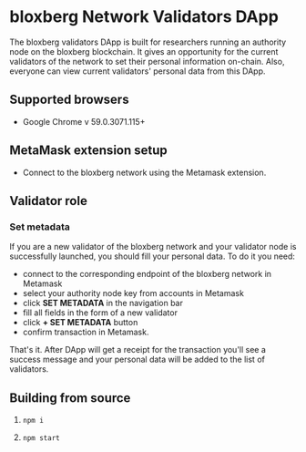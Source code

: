 # bloxberg Network Validators DApp

The bloxberg validators DApp is built for researchers running an authority node on the bloxberg blockchain. It gives an opportunity for the current validators of the network to set their personal information on-chain. Also, everyone can view current validators' personal data from this DApp.

## Supported browsers

* Google Chrome v 59.0.3071.115+

## MetaMask extension setup

* Connect to the bloxberg network using the Metamask extension.

## Validator role

### Set metadata
If you are a new validator of the bloxberg network and your validator node is successfully launched, you should fill your personal data. To do it you need:
- connect to the corresponding endpoint of the bloxberg network in Metamask
- select your authority node key from accounts in Metamask
- click **SET METADATA** in the navigation bar
- fill all fields in the form of a new validator
- click **+ SET METADATA** button
- confirm transaction in Metamask.

That's it. After DApp will get a receipt for the transaction you'll see a success message and your personal data will be added to the list of validators.

## Building from source

1) `npm i`

2) `npm start`
